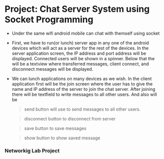 # Project: Chat Server System using Socket Programming

  

- Under the same wifi android mobile can chat with themself using socket

- First, we have to run(or lunch) server app in any one of the android devices which will act as a server for the rest of the devices. In the server application screen, the IP address and port address will be displayed. Connected users will be shown in a spinner. Below that the will be a textview where transferred messages, client connect, and disconnect messages will be displayed.

- We can lunch applications on many devices as we wish. In the client application first will be the join screen where the user has to give the name and IP address of the server to join the chat server. After joining there will be textfield to write messages to all other users. And also will be

  >send button will use to send messages to all other users.

  >disconnect button to disconnect from server

  >save button to save messages

  >show button to show saved message
  
  
### Networkig Lab Project
